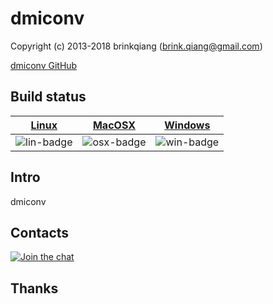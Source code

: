 # dmiconv

Copyright (c) 2013-2018 brinkqiang (brink.qiang@gmail.com)

[dmiconv GitHub](https://github.com/brinkqiang/dmiconv)

## Build status
| [Linux][lin-link] | [MacOSX][osx-link] | [Windows][win-link] |
| :---------------: | :----------------: | :-----------------: |
| ![lin-badge]      | ![osx-badge]       | ![win-badge]        |

[lin-badge]: https://travis-ci.org/brinkqiang/dmiconv.svg?branch=master "Travis build status"
[lin-link]:  https://travis-ci.org/brinkqiang/dmiconv "Travis build status"
[osx-badge]: https://travis-ci.org/brinkqiang/dmiconv.svg?branch=master "Travis build status"
[osx-link]:  https://travis-ci.org/brinkqiang/dmiconv "Travis build status"
[win-badge]: https://ci.appveyor.com/api/projects/status/github/brinkqiang/dmiconv?branch=master&svg=true "AppVeyor build status"
[win-link]:  https://ci.appveyor.com/project/brinkqiang/dmiconv "AppVeyor build status"

## Intro
dmiconv

## Contacts
[![Join the chat](https://badges.gitter.im/brinkqiang/dmiconv/Lobby.svg)](https://gitter.im/brinkqiang/dmiconv)

## Thanks
